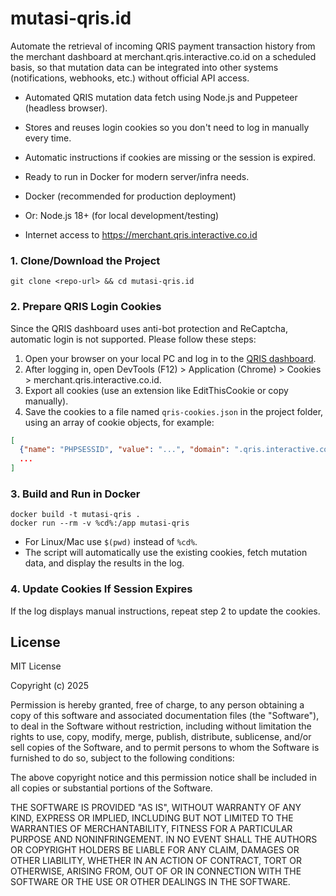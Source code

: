 # mutasi-qris.id

Automate the retrieval of incoming QRIS payment transaction history from the merchant dashboard at merchant.qris.interactive.co.id on a scheduled basis, so that mutation data can be integrated into other systems (notifications, webhooks, etc.) without official API access.

- Automated QRIS mutation data fetch using Node.js and Puppeteer (headless browser).
- Stores and reuses login cookies so you don't need to log in manually every time.
- Automatic instructions if cookies are missing or the session is expired.
- Ready to run in Docker for modern server/infra needs.

- Docker (recommended for production deployment)
- Or: Node.js 18+ (for local development/testing)
- Internet access to https://merchant.qris.interactive.co.id

### 1. Clone/Download the Project
```
git clone <repo-url> && cd mutasi-qris.id
```

### 2. Prepare QRIS Login Cookies
Since the QRIS dashboard uses anti-bot protection and ReCaptcha, automatic login is not supported. Please follow these steps:

1. Open your browser on your local PC and log in to the [QRIS dashboard](https://merchant.qris.interactive.co.id/v2/m/kontenr.php?idir=pages/historytrx.php).
2. After logging in, open DevTools (F12) > Application (Chrome) > Cookies > merchant.qris.interactive.co.id.
3. Export all cookies (use an extension like EditThisCookie or copy manually).
4. Save the cookies to a file named `qris-cookies.json` in the project folder, using an array of cookie objects, for example:
```json
[
  {"name": "PHPSESSID", "value": "...", "domain": ".qris.interactive.co.id", ...},
  ...
]
```

### 3. Build and Run in Docker
```
docker build -t mutasi-qris .
docker run --rm -v %cd%:/app mutasi-qris
```
- For Linux/Mac use `$(pwd)` instead of `%cd%`.
- The script will automatically use the existing cookies, fetch mutation data, and display the results in the log.

### 4. Update Cookies If Session Expires
If the log displays manual instructions, repeat step 2 to update the cookies.

## License

MIT License

Copyright (c) 2025

Permission is hereby granted, free of charge, to any person obtaining a copy
of this software and associated documentation files (the "Software"), to deal
in the Software without restriction, including without limitation the rights
to use, copy, modify, merge, publish, distribute, sublicense, and/or sell
copies of the Software, and to permit persons to whom the Software is
furnished to do so, subject to the following conditions:

The above copyright notice and this permission notice shall be included in all
copies or substantial portions of the Software.

THE SOFTWARE IS PROVIDED "AS IS", WITHOUT WARRANTY OF ANY KIND, EXPRESS OR
IMPLIED, INCLUDING BUT NOT LIMITED TO THE WARRANTIES OF MERCHANTABILITY,
FITNESS FOR A PARTICULAR PURPOSE AND NONINFRINGEMENT. IN NO EVENT SHALL THE
AUTHORS OR COPYRIGHT HOLDERS BE LIABLE FOR ANY CLAIM, DAMAGES OR OTHER
LIABILITY, WHETHER IN AN ACTION OF CONTRACT, TORT OR OTHERWISE, ARISING FROM,
OUT OF OR IN CONNECTION WITH THE SOFTWARE OR THE USE OR OTHER DEALINGS IN THE
SOFTWARE.

